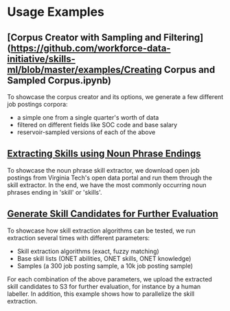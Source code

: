 # Usage Examples

## [Corpus Creator with Sampling and Filtering](https://github.com/workforce-data-initiative/skills-ml/blob/master/examples/Creating Corpus and Sampled Corpus.ipynb)

To showcase the corpus creator and its options, we generate a few different job postings corpora:

- a simple one from a single quarter's worth of data
- filtered on different fields like SOC code and base salary
- reservoir-sampled versions of each of the above

## [Extracting Skills using Noun Phrase Endings](https://github.com/workforce-data-initiative/skills-ml/blob/master/examples/NounPhraseSkillExtraction.py)

To showcase the noun phrase skill extractor, we download open job postings
from Virginia Tech's open data portal and run them through the skill extractor.
In the end, we have the most commonly occurring noun phrases ending in
'skill' or 'skills'.

## [Generate Skill Candidates for Further Evaluation](https://github.com/workforce-data-initiative/skills-ml/blob/master/examples/UploadCandidatesFromSample.py)

To showcase how skill extraction algorithms can be tested, we run extraction several times with different parameters:

- Skill extraction algorithms (exact, fuzzy matching)
- Base skill lists (ONET abilities, ONET skills, ONET knowledge)
- Samples (a 300 job posting sample, a 10k job posting sample)

For each combination of the above parameters, we upload the extracted skill candidates to S3 for further evaluation, for instance by a human labeller. In addition, this example shows how to parallelize the skill extraction.
